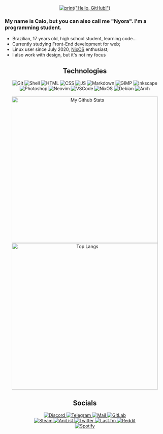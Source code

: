 <div align="center">
	<a href="https://git.io/typing-svg">
		<img alt='print("Hello, GitHub!")' src="https://readme-typing-svg.herokuapp.com?font=Fira+Code&size=36&duration=2000&color=47D6B0&width=560&height=80&lines=print(%22Hello%2C+GitHub!%22)">
	</a>
</div>

### My name is Caio, but you can also call me "Nyora". I'm a programming student.

* Brazilian, 17 years old, high school student, learning code...
* Currently studying Front-End development for web;
* Linux user since July 2020, [NixOS](https://nixos.org) enthusiast;
* I also work with design, but it's not my focus

<div align="center">
	<h2>Technologies</h2>
	<img alt="Git" src="https://img.shields.io/badge/-Git-121212?style=for-the-badge&logo=git&logoColor=47d6b0">
	<img alt="Shell" src="https://img.shields.io/badge/-Shell-121212?style=for-the-badge&logo=gnu-bash&logoColor=47d6b0">
	<img alt="HTML" src="https://img.shields.io/badge/-HTML-121212?style=for-the-badge&logo=html5&logoColor=47d6b0">
	<img alt="CSS" src="https://img.shields.io/badge/-CSS-121212?style=for-the-badge&logo=css3&logoColor=47d6b0">
	<img alt="JS" src="https://img.shields.io/badge/-JavaScript-121212?style=for-the-badge&logo=javascript&logoColor=47d6b0">
	<img alt="Markdown" src="https://img.shields.io/badge/-Markdown-121212?style=for-the-badge&logo=markdown&logoColor=47d6b0">
	<img alt="GIMP" src="https://img.shields.io/badge/-GIMP-121212?style=for-the-badge&logo=gimp&logoColor=47d6b0">
	<img alt="Inkscape" src="https://img.shields.io/badge/-Inkscape-121212?style=for-the-badge&logo=inkscape&logoColor=47d6b0">
	<br>
	<img alt="Photoshop" src="https://img.shields.io/badge/-Photoshop-121212?style=for-the-badge&logo=adobe-photoshop&logoColor=47d6b0">
	<img alt="Neovim" src="https://img.shields.io/badge/-Neovim-121212?style=for-the-badge&logo=neovim&logoColor=47d6b0">
	<img alt="VSCode" src="https://img.shields.io/badge/-Visual%20Studio%20Code-121212?style=for-the-badge&logo=visualstudiocode&logoColor=47d6b0">
	<img alt="NixOS" src="https://img.shields.io/badge/-NixOS-121212?style=for-the-badge&logo=nixos&logoColor=47d6b0">
	<img alt="Debian" src="https://img.shields.io/badge/-Debian-121212?style=for-the-badge&logo=debian&logoColor=47d6b0">
	<img alt="Arch" src="https://img.shields.io/badge/-Arch-121212?style=for-the-badge&logo=archlinux&logoColor=47d6b0">
</div>
<br>
<div align="center">
	<a href="https://github.com/anuraghazra/github-readme-stats">
		<img alt="My Github Stats" width="460px" src="https://github-readme-stats.vercel.app/api?username=caionoliver&theme=github_dark&show_icons=true&hide_border=true&title_color=47d6b0&icon_color=128264&text_color=ffffff">
		<img alt="Top Langs" width="460px" src="https://github-readme-stats.vercel.app/api/top-langs/?username=caionoliver&layout=compact&langs_count=8&theme=github_dark&hide_border=true&title_color=47d6b0&text_color=ffffff">
	</a>
<div>
<div align="center">
	<h2>Socials</h2>
	<a href="https://discord.com/users/257193293950091274">
		<img alt="Discord" src="https://img.shields.io/badge/NYORA%230773-5865F2?style=for-the-badge&logo=Discord&logoColor=white&logoWidth=32">
	</a>
	<a href="https://t.me/caionoliver" target="_blank">
		<img alt="Telegram" src="https://img.shields.io/badge/TELEGRAM-26A5E4?style=for-the-badge&logo=Telegram&logoColor=white&logoWidth=32">
	</a>
	<a href="mailto: kylef.contato@gmail.com">
		<img alt="Mail" src="https://img.shields.io/badge/-E--MAIL-212121?style=for-the-badge&logo=gmail&logoColor=white&logoWidth=32">
	</a>
	<a href="https://www.gitlab.com/nyora" target="_blank">
		<img alt="GitLab" src="https://img.shields.io/badge/-GITLAB-FC6D27?style=for-the-badge&logo=gitlab&logoColor=white&logoWidth=32">
	</a>
	<br>
	<a href="https://steamcommunity.com/id/nyracchin/" target="_blank">
		<img alt="Steam" src="https://img.shields.io/badge/-STEAM-0A0A20?style=for-the-badge&logo=steam&logoColor=white&logoWidth=32">
	</a>
	<a href="https://anilist.co/user/Nyora" target="_blank">
		<img alt="AniList" src="https://img.shields.io/badge/-ANILIST-1BBBF7?style=for-the-badge&logo=anilist&logoColor=white&logoWidth=32">
	</a>
	<a href="https://twitter.com/notnyra" target="_blank">
		<img alt="Twitter" src="https://img.shields.io/badge/-TWITTER-6DBAE7?style=for-the-badge&logo=twitter&logoColor=white&logoWidth=32">
	</a>
	<a href="https://www.last.fm/user/nyoraboke" target="_blank">
		<img alt="Last.fm" src="https://img.shields.io/badge/-LAST.FM-D51007?style=for-the-badge&logo=last.fm&logoColor=white&logoWidth=32">
	</a>
	<a href="https://www.reddit.com/user/justnyora" target="_blank">
		<img alt="Reddit" src="https://img.shields.io/badge/-REDDIT-FF4500?style=for-the-badge&logo=reddit&logoColor=white&logoWidth=32">
	</a>
	<br>
	<a href="https://open.spotify.com/user/9t1euo3mhglioqc979yytpshb">
		<img alt="Spotify" src="https://spotify-github-profile.vercel.app/api/view?uid=9t1euo3mhglioqc979yytpshb&cover_image=true&theme=novatorem&bar_color=53b14f&bar_color_cover=false">
	</a>
</div>
